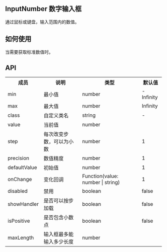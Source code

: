 InputNumber
数字输入框
---

通过鼠标或键盘，输入范围内的数值。

## 如何使用
当需要获取标准数值时。


## API

<table>
    <tr>
        <th>成员</th>
        <th>说明</th>
        <th>类型</th>
        <th>默认值</th>
    </tr>
    <tr>
        <td>min</td>
        <td>最小值</td>
        <td>number</td>
        <td>-Infinity</td>
    </tr>
    <tr>
        <td>max</td>
        <td>最大值</td>
        <td>number</td>
        <td>Infinity</td>
    </tr>
    <tr>
        <td>class</td>
        <td>自定义类名</td>
        <td>string</td>
        <td>-</td>
    </tr>
    <tr>
        <td>value</td>
        <td>当前值</td>
        <td>number</td>
        <td></td>
    </tr>
    <tr>
        <td>step</td>
        <td>每次改变步数，可以为小数</td>
        <td>number</td>
        <td>1</td>
    </tr>
    <tr>
        <td>precision</td>
        <td>数值精度</td>
        <td>number</td>
        <td>1</td>
    </tr>
    <tr>
        <td>defaultValue</td>
        <td>初始值</td>
        <td>number</td>
        <td>1</td>
    </tr>
    <tr>
        <td>onChange</td>
        <td>变化回调</td>
        <td>Function(value: number | string)</td>
        <td>1</td>
    </tr>
    <tr>
        <td>disabled</td>
        <td>禁用</td>
        <td>boolean</td>
        <td>false</td>
    </tr>
     <tr>
        <td>showHandler</td>
        <td>是否可以按步加载</td>
        <td>boolean</td>
        <td>false</td>
    </tr>
    <tr>
        <td>isPositive</td>
        <td>是否包含小数点</td>
        <td>boolean</td>
        <td>false</td>
    </tr>
    <tr>
        <td>maxLength</td>
        <td>输入框最多能输入多少长度</td>
        <td>number</td>
        <td></td>
    </tr>
</table>
